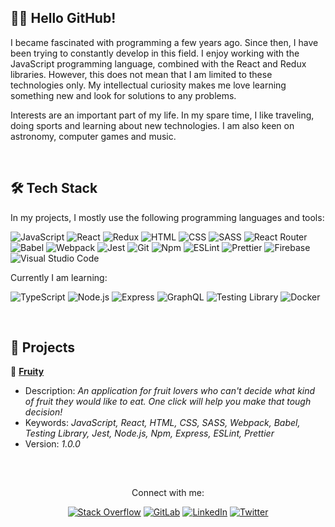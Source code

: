<!-- ABOUT ME -->
## 👋🏻 Hello GitHub!
I became fascinated with programming a few years ago. Since then, I have been trying to constantly develop in this field. I enjoy working with the JavaScript programming language, combined with the React and Redux libraries. However, this does not mean that I am limited to these technologies only. My intellectual curiosity makes me love learning something new and look for solutions to any problems.

Interests are an important part of my life. In my spare time, I like traveling, doing sports and learning about new technologies. I am also keen on astronomy, computer games and music.

<br/>

<!-- TECHNOLOGY STACK -->
## 🛠️ Tech Stack
In my projects, I mostly use the following programming languages and tools:

![JavaScript](https://img.shields.io/badge/JavaScript-424242?style=flat&logo=javascript&logoColor=F7DF1E)
![React](https://img.shields.io/badge/React-424242?style=flat&logo=react&logoColor=61DAFB)
![Redux](https://img.shields.io/badge/Redux-424242?style=flat&logo=redux&logoColor=764ABC)
![HTML](https://img.shields.io/badge/HTML-424242?style=flat&logo=html5&logoColor=E34F26)
![CSS](https://img.shields.io/badge/CSS-424242?style=flat&logo=css3&logoColor=1572B6)
![SASS](https://img.shields.io/badge/SASS-424242?style=flat&logo=SASS&logoColor=CC6699)
![React Router](https://img.shields.io/badge/React%20Router-424242?logo=react-router&logoColor=CA4245)
![Babel](https://img.shields.io/badge/Babel-424242?style=flat&logo=babel&logoColor=F9DC3E)
![Webpack](https://img.shields.io/badge/Webpack-424242?style=flat&logo=webpack&logoColor=8DD6F9)
![Jest](https://img.shields.io/badge/Jest-424242?style=flat&logo=jest&logoColor=C21325)
![Git](https://img.shields.io/badge/Git-424242?style=flat&logo=git&logoColor=F05032)
![Npm](https://img.shields.io/badge/Npm-424242?style=flat&logo=npm&logoColor=CB3837)
![ESLint](https://img.shields.io/badge/ESLint-424242?style=flat&logo=eslint&logoColor=4B32C3)
![Prettier](https://img.shields.io/badge/Prettier-424242?style=flat&logo=prettier&logoColor=F7B93E)
![Firebase](https://img.shields.io/badge/Firebase-424242?style=flat&logo=firebase&logoColor=FFCA28)
![Visual Studio Code](https://img.shields.io/badge/Visual%20Studio%20Code-424242?style=flat&logo=visual%20studio%20code&logoColor=007ACC)

Currently I am learning:

![TypeScript](https://img.shields.io/badge/TypeScript-424242?style=flat&logo=typescript&logoColor=3178C6)
![Node.js](https://img.shields.io/badge/Node.js-424242?style=flat&logo=node.js&logoColor=339933)
![Express](https://img.shields.io/badge/Express-424242?style=flat&logo=express&logoColor=FFFFFF)
![GraphQL](https://img.shields.io/badge/GraphQL-424242?style=flat&logo=graphql&logoColor=E10098)
![Testing Library](https://img.shields.io/badge/Testing%20Library-424242?style=flat&logo=testinglibrary&logoColor=E33332)
![Docker](https://img.shields.io/badge/Docker-424242?style=flat&logo=docker&logoColor=2496ED)

<br/>

<!-- MY PROJECTS -->
## 💼 Projects
🍓 <a href="https://github.com/lszymanski7/fruity-app"><b>Fruity</b></a>
- Description: <i>An application for fruit lovers who can't decide what kind of fruit they would like to eat. One click will help you make that tough decision!</i>
- Keywords: <i>JavaScript, React, HTML, CSS, SASS, Webpack, Babel, Testing Library, Jest, Node.js, Npm, Express, ESLint, Prettier</i>
- Version: <i>1.0.0</i>

<br/>

<!-- STATISTICS -->
<!-- ## 📊 Statistics
[![GitHub Stats Card](https://github-readme-stats.vercel.app/api?username=lszymanski7&theme=default&show_icons=true&custom_title=Activity&include_all_commits=true)](https://github.com/lszymanski7)

[![GitHub Most Used Languages Card](https://github-readme-stats.vercel.app/api/top-langs/?username=lszymanski7&theme=default&custom_title=Most%20Used%20Languages&card_width=495&langs_count=3)](https://github.com/lszymanski7)

<br/> -->

<!-- ACHIEVEMENTS -->
<!-- ## 🏆 Achievements
[![GitHub Profile Trophy Card](https://github-profile-trophy.vercel.app/?username=lszymanski7&theme=flat&margin-w=10&no-bg=false)](https://github.com/lszymanski7)

<br/> -->

<!-- LINKS -->
##
<div align="center">
  <p>Connect with me:</p>
  
  [![Stack Overflow](https://img.shields.io/badge/Stack%20Overflow-F58025?style=flat&logo=stackoverflow&logoColor=white)](https://stackoverflow.com/users/18706083)
  [![GitLab](https://img.shields.io/badge/GitLab-424242?style=flat&logo=gitlab)](https://gitlab.com/lszymanski7)
  [![LinkedIn](https://img.shields.io/badge/LinkedIn-0A66C2?style=flat&logo=linkedin)](https://linkedin.com/in/lszymanski7)
  [![Twitter](https://img.shields.io/twitter/follow/lszymanski7_?label=Twitter&style=social)](https://twitter.com/lszymanski7_)
  
</div>
